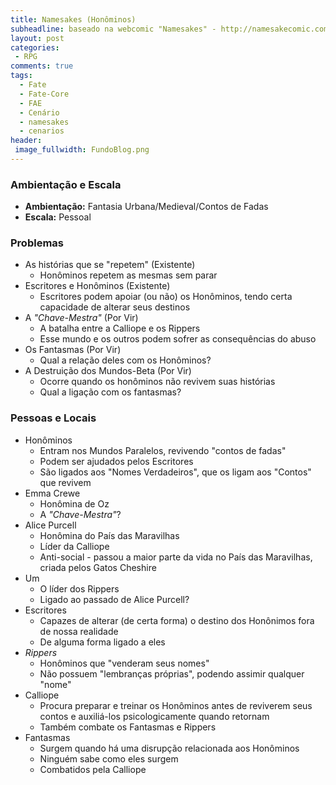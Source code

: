 ```yaml
---
title: Namesakes (Honôminos) 
subheadline: baseado na webcomic "Namesakes" - http://namesakecomic.com
layout: post
categories:
 - RPG
comments: true
tags:
  - Fate
  - Fate-Core
  - FAE
  - Cenário
  - namesakes
  - cenarios
header:
 image_fullwidth: FundoBlog.png
---
```


### Ambientação e Escala

- **Ambientação:** Fantasia Urbana/Medieval/Contos de Fadas
- **Escala:** Pessoal

### Problemas

- As histórias que se "repetem" (Existente)
   - Honôminos repetem as mesmas sem parar
- Escritores e Honôminos (Existente)
   - Escritores podem apoiar (ou não) os Honôminos, tendo certa capacidade de alterar seus destinos
- A *"Chave-Mestra"* (Por Vir)
   - A batalha entre a Calliope e os Rippers
   - Esse mundo e os outros podem sofrer as consequências do abuso
- Os Fantasmas (Por Vir)
   - Qual a relação deles com os Honôminos?
- A Destruição dos Mundos-Beta (Por Vir)
   - Ocorre quando os honôminos não revivem suas histórias
   - Qual a ligação com os fantasmas?
   
### Pessoas e Locais

- Honôminos
  - Entram nos Mundos Paralelos, revivendo "contos de fadas"
  - Podem ser ajudados pelos Escritores
  - São ligados aos "Nomes Verdadeiros", que os ligam aos "Contos" que revivem
- Emma Crewe
  - Honômina de Oz
  - A *"Chave-Mestra"*?
- Alice Purcell
  - Honômina do País das Maravilhas
  - Líder da Calliope
  - Anti-social - passou a maior parte da vida no País das Maravilhas, criada pelos Gatos Cheshire
- Um
  - O líder dos Rippers
  - Ligado ao passado de Alice Purcell?
- Escritores
   - Capazes de alterar (de certa forma) o destino dos Honônimos fora de nossa realidade
   - De alguma forma ligado a eles
- *Rippers*
  - Honôminos que "venderam seus nomes"
  - Não possuem "lembranças próprias", podendo assimir qualquer "nome"
- Calliope
   - Procura preparar e treinar os Honôminos antes de reviverem seus contos e auxiliá-los psicologicamente quando retornam
   - Também combate os Fantasmas e Rippers
- Fantasmas
  - Surgem quando há uma disrupção relacionada aos Honôminos
  - Ninguém sabe como eles surgem
  - Combatidos pela Calliope

